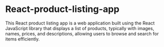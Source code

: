 # React-product-listing-app
This React product listing app is a web application built using the React JavaScript library that displays a list of products, typically with images, names, prices, and descriptions, allowing users to browse and search for items efficiently.
